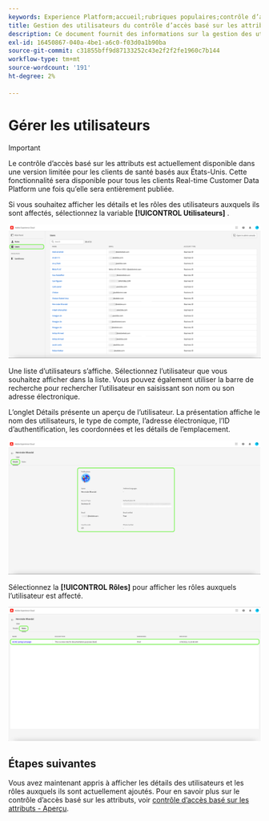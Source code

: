 ```yaml
---
keywords: Experience Platform;accueil;rubriques populaires;contrôle d’accès;contrôle d’accès basé sur les attributs;ABAC
title: Gestion des utilisateurs du contrôle d’accès basé sur les attributs
description: Ce document fournit des informations sur la gestion des utilisateurs et des groupes d’utilisateurs par le biais de l’interface Autorisations dans Adobe Experience Cloud.
exl-id: 16450867-040a-4be1-a6c0-f03d0a1b90ba
source-git-commit: c31855bff9d87133252c43e2f2f2fe1960c7b144
workflow-type: tm+mt
source-wordcount: '191'
ht-degree: 2%

---
```


# Gérer les utilisateurs

>[!IMPORTANT]
>
>Le contrôle d’accès basé sur les attributs est actuellement disponible dans une version limitée pour les clients de santé basés aux États-Unis. Cette fonctionnalité sera disponible pour tous les clients Real-time Customer Data Platform une fois qu’elle sera entièrement publiée.

Si vous souhaitez afficher les détails et les rôles des utilisateurs auxquels ils sont affectés, sélectionnez la variable **[!UICONTROL Utilisateurs]** .

![flac-users-tab](../../images/flac-ui/flac-users-tab.png)

Une liste d’utilisateurs s’affiche. Sélectionnez l’utilisateur que vous souhaitez afficher dans la liste. Vous pouvez également utiliser la barre de recherche pour rechercher l’utilisateur en saisissant son nom ou son adresse électronique.

L’onglet Détails présente un aperçu de l’utilisateur. La présentation affiche le nom des utilisateurs, le type de compte, l’adresse électronique, l’ID d’authentification, les coordonnées et les détails de l’emplacement.

![flac-users-details](../../images/flac-ui/flac-users-details.png)

Sélectionnez la **[!UICONTROL Rôles]** pour afficher les rôles auxquels l’utilisateur est affecté.

![flac-users-rôles](../../images/flac-ui/flac-users-roles.png)

## Étapes suivantes

Vous avez maintenant appris à afficher les détails des utilisateurs et les rôles auxquels ils sont actuellement ajoutés. Pour en savoir plus sur le contrôle d’accès basé sur les attributs, voir [contrôle d’accès basé sur les attributs - Aperçu](../overview.md).
